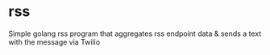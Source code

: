 # rss
Simple golang rss program that aggregates rss endpoint data &amp; sends a text with the message via Twilio
